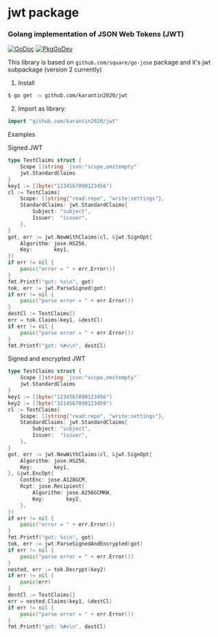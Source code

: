 # jwt package

### Golang implementation of JSON Web Tokens (JWT) 
[![GoDoc](https://godoc.org/github.com/karantin2020/jwt?status.svg)](https://godoc.org/github.com/karantin2020/jwt) [![PkgGoDev](https://pkg.go.dev/badge/github.com/karantin2020/jwt)](https://pkg.go.dev/github.com/karantin2020/jwt)

This library is based on `github.com/square/go-jose` package and it's jwt subpackage (version 2 currently)  

1. Install

```sh
$ go get -u github.com/karantin2020/jwt
```

2. Import as library:

```go
import "github.com/karantin2020/jwt"
```

Examples

Signed JWT  
```go
type TestClaims struct {
    Scope []string `json:"scope,omitempty"`
    jwt.StandardClaims
}
key1 := []byte("1234567890123456")
cl := TestClaims{
    Scope: []string{"read:repo", "write:settings"},
    StandardClaims: jwt.StandardClaims{
        Subject: "subject",
        Issuer:  "issuer",
    },
}
got, err := jwt.NewWithClaims(cl, &jwt.SignOpt{
    Algorithm: jose.HS256,
    Key:       key1,
})
if err != nil {
    panic("error = " + err.Error())
}
fmt.Printf("got: %s\n", got)
tok, err := jwt.ParseSigned(got)
if err != nil {
    panic("parse error = " + err.Error())
}
destCl := TestClaims{}
err = tok.Claims(key1, &destCl)
if err != nil {
    panic("parse error = " + err.Error())
}
fmt.Printf("got: %#v\n", destCl)
```

Signed and encrypted JWT  
```go
type TestClaims struct {
    Scope []string `json:"scope,omitempty"`
    jwt.StandardClaims
}
key1 := []byte("1234567890123456")
key2 := []byte("3214567890123459")
cl := TestClaims{
    Scope: []string{"read:repo", "write:settings"},
    StandardClaims: jwt.StandardClaims{
        Subject: "subject",
        Issuer:  "issuer",
    },
}
got, err := jwt.NewWithClaims(cl, &jwt.SignOpt{
    Algorithm: jose.HS256,
    Key:       key1,
}, &jwt.EncOpt{
    ContEnc: jose.A128GCM,
    Rcpt: jose.Recipient{
        Algorithm: jose.A256GCMKW,
        Key:       key2,
    },
})
if err != nil {
    panic("error = " + err.Error())
}
fmt.Printf("got: %s\n", got)
tok, err := jwt.ParseSignedAndEncrypted(got)
if err != nil {
    panic("parse error = " + err.Error())
}
nested, err := tok.Decrypt(key2)
if err != nil {
    panic(err)
}
destCl := TestClaims{}
err = nested.Claims(key1, &destCl)
if err != nil {
    panic("parse error = " + err.Error())
}
fmt.Printf("got: %#v\n", destCl)
```